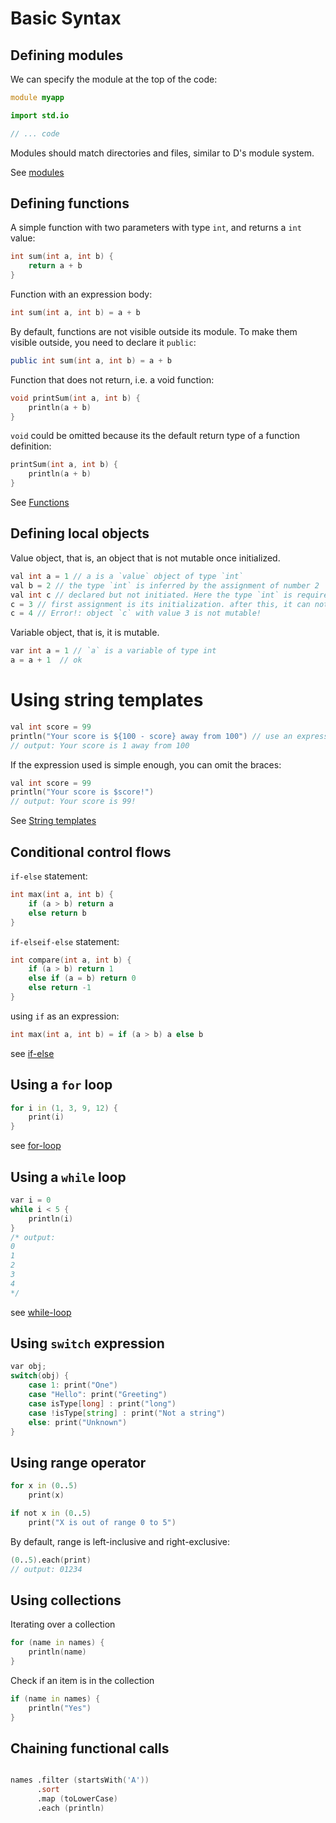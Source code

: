 # Basic Syntax

## Defining modules

We can specify the module at the top of the code:

```d
module myapp

import std.io

// ... code
```

Modules should match directories and files, similar to D's module system.

See [modules](modules.md)

## Defining functions

A simple function with two parameters with type `int`, and returns a `int` value:

```d
int sum(int a, int b) {
	return a + b
}
```

Function with an expression body:

```d
int sum(int a, int b) = a + b
```

By default, functions are not visible outside its module. 
To make them visible outside, you need to declare it `public`:

```d
public int sum(int a, int b) = a + b
```

Function that does not return, i.e. a void function:

```d
void printSum(int a, int b) {
	println(a + b)
}
```

`void` could be omitted because its the default return type of a function definition:

```d
printSum(int a, int b) {
	println(a + b)
}
```

See [Functions](functions.md)


## Defining local objects

Value object, that is, an object that is not mutable once initialized.

```d
val int a = 1 // a is a `value` object of type `int`
val b = 2 // the type `int` is inferred by the assignment of number 2
val int c // declared but not initiated. Here the type `int` is required because there is no value to infer
c = 3 // first assignment is its initialization. after this, it can not be modified
c = 4 // Error!: object `c` with value 3 is not mutable!
```

Variable object, that is, it is mutable.

```d
var int a = 1 // `a` is a variable of type int
a = a + 1  // ok
```

# Using string templates

```d
val int score = 99
println("Your score is ${100 - score} away from 100") // use an expression in `${..}` inline block.
// output: Your score is 1 away from 100
```

If the expression used is simple enough, you can omit the braces:

```d
val int score = 99
println("Your score is $score!")
// output: Your score is 99!
```

See [String templates](string-templates.md)

## Conditional control flows

`if-else` statement:

```d
int max(int a, int b) {
	if (a > b) return a
	else return b
}
```

`if-elseif-else` statement:

```d
int compare(int a, int b) {
	if (a > b) return 1
	else if (a = b) return 0
	else return -1
}
```

using `if` as an expression:

```d
int max(int a, int b) = if (a > b) a else b
```

see [if-else](if-else.md)


## Using a `for` loop

```d
for i in (1, 3, 9, 12) {
	print(i)
}
```

see [for-loop](control-flow.md#for-loop)

## Using a `while` loop

```d
var i = 0
while i < 5 {
	println(i)
}
/* output: 
0
1
2
3
4
*/
```

see [while-loop](while-loop.md)

## Using `switch` expression

```d
var obj;
switch(obj) {
    case 1: print("One")
    case "Hello": print("Greeting")
	case isType[long] : print("long")
	case !isType[string] : print("Not a string")
	else: print("Unknown")
}
```

## Using range operator

```d
for x in (0..5)
	print(x)

if not x in (0..5)
	print("X is out of range 0 to 5")
```

By default, range is left-inclusive and right-exclusive:

```d
(0..5).each(print)
// output: 01234
```

## Using collections

Iterating over a collection

```d
for (name in names) {
	println(name)
}
```

Check if an item is in the collection

```d
if (name in names) {
	println("Yes")
}
```

## Chaining functional calls

```d

names .filter (startsWith('A'))
      .sort
      .map (toLowerCase)
      .each (println) 

```
